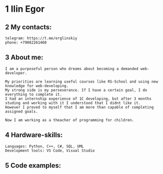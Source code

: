 # 1 Ilin Egor
## 2 My contacts:
    telegram: https://t.me/erglinskiy
    phone: +79082261460
## 3 About me:
    I am a purposeful person who dreams about becoming a demanded web-developer.
    
    My priorities are learning useful courses like RS-School and using new knowledge for web-developing.
    My strong side is my perseverance. If I have a certain goal, I do everything to complete it.
    I had an internship experience of 1С developing, but after 3 months studing and working with it I understood that I didnt like it.
    However I proved to myself that I am more than capable of completing assigned goals.

    Now I am working as a theacher of programming for children.

## 4 Hardware-skills:
    Languages: Python, C++, C#, SQL, UML
    Development tools: VS Code, Visual Studio

## 5 Code examples:
    
